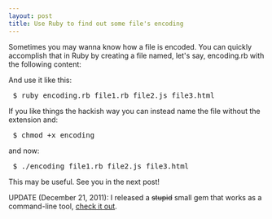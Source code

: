 ```yaml
---
layout: post
title: Use Ruby to find out some file's encoding
---
```


<span class="drops">S</span>ometimes you may wanna know how a file is encoded. You can quickly accomplish that in Ruby by creating a file named, let's say, <span class="small_code">encoding.rb</span> with the following content:

<div class="code">
  <script src="https://gist.github.com/1377242.js?file=encoding.rb"></script>
</div>

And use it like this:

<pre class="terminal"> $ ruby encoding.rb file1.rb file2.js file3.html </pre>

If you like things the hackish way you can instead name the file without the extension and:

<pre class="terminal"> $ chmod +x encoding </pre>

and now:

<pre class="terminal"> $ ./encoding file1.rb file2.js file3.html </pre>

This may be useful. See you in the next post!

UPDATE (December 21, 2011): I released a <s>stupid</s> small gem that works as a command-line tool, [check it out].

[check it out]:https://rubygems.org/gems/encodingof
